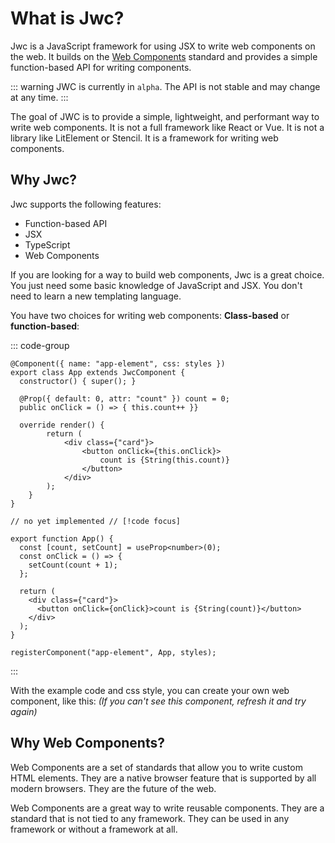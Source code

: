 <script setup>
import { onMounted } from "vue";
onMounted(() => {
  import("./demo.js")
});
</script>

# What is Jwc?

Jwc is a JavaScript framework for using JSX to write web components on the web. It builds on the [Web Components](https://developer.mozilla.org/en-US/docs/Web/Web_Components) standard and provides a simple function-based API for writing components.

::: warning
JWC is currently in `alpha`. The API is not stable and may change at any time.
:::

The goal of JWC is to provide a simple, lightweight, and performant way to write web components. It is not a full framework like React or Vue. It is not a library like LitElement or Stencil. It is a framework for writing web components.

## Why Jwc?

Jwc supports the following features:

- Function-based API <Badge text="Not yet implemented" type="danger"/>
- JSX
- TypeScript
- Web Components

If you are looking for a way to build web components, Jwc is a great choice. You just need some basic knowledge of JavaScript and JSX. You don't need to learn a new templating language.

You have two choices for writing web components: **Class-based** or **function-based**:

::: code-group

```tsx [Class Based]
@Component({ name: "app-element", css: styles })
export class App extends JwcComponent {
  constructor() { super(); }

  @Prop({ default: 0, attr: "count" }) count = 0;
  public onClick = () => { this.count++ }}

  override render() {
		return (
			<div class={"card"}>
				<button onClick={this.onClick}>
					count is {String(this.count)}
				</button>
			</div>
		);
	}
}

```

```tsx [Function Based <Badge text="Not yet implemented" type="danger"/>]
// no yet implemented // [!code focus]

export function App() {
  const [count, setCount] = useProp<number>(0);
  const onClick = () => {
    setCount(count + 1);
  };

  return (
    <div class={"card"}>
      <button onClick={onClick}>count is {String(count)}</button>
    </div>
  );
}

registerComponent("app-element", App, styles);
```

:::

With the example code and css style, you can create your own web component, like this: _(If you can't see this component, refresh it and try again)_

<app-element count="0"></app-element>

## Why Web Components?

Web Components are a set of standards that allow you to write custom HTML elements. They are a native browser feature that is supported by all modern browsers. They are the future of the web.

Web Components are a great way to write reusable components. They are a standard that is not tied to any framework. They can be used in any framework or without a framework at all.
